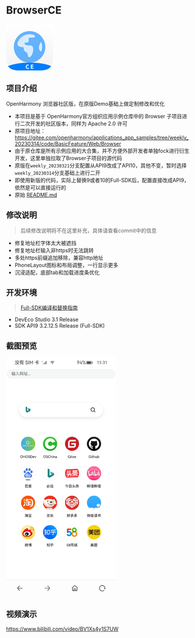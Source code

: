 # BrowserCE

<img src="entry/src/main/resources/base/media/icon.png" width="128px" />

## 项目介绍

OpenHarmony 浏览器社区版，在原版Demo基础上做定制修改和优化

- 本项目是基于 OpenHarmony官方组织应用示例仓库中的 Browser 子项目进行二次开发的社区版本，同样为 Apache 2.0 许可  
- 原项目地址：https://gitee.com/openharmony/applications_app_samples/tree/weekly_20230314/code/BasicFeature/Web/Browser  
- 由于原仓库是所有示例应用的大合集，并不方便外部开发者单独fock进行衍生开发，这里单独拉取了Browser子项目的源代码  
- 原版在`weekly_20230321`分支配置从API9改成了API10，其他不变，暂时选择`weekly_20230314`分支基础上进行二开
- 即使用新版的代码，实际上替换9或者10的Full-SDK后，配置直接改成API9，依然是可以直接运行的
- 原始 [README.md](./README_zh.origin.md)

## 修改说明

> 后续修改说明将不在这里补充，具体请查看commit中的信息

- 修复地址栏字体太大被遮挡
- 修复地址栏输入非https时无法跳转
- 多处https前缀追加移除，兼容http地址
- PhoneLayout图标和布局调整，一行显示更多
- 沉浸适配，底部tab和加载进度条优化

## 开发环境

> [Full-SDK编译和替换指南](https://gitee.com/openharmony/docs/blob/OpenHarmony-3.2-Release/zh-cn/application-dev/quick-start/full-sdk-compile-guide.md)

- DevEco Studio 3.1 Release
- SDK API9 3.2.12.5 Release (Full-SDK)

## 截图预览

<img src="screenshots/02.jpg" width="300px" />

## 视频演示

https://www.bilibili.com/video/BV1Xs4y1S7UW
